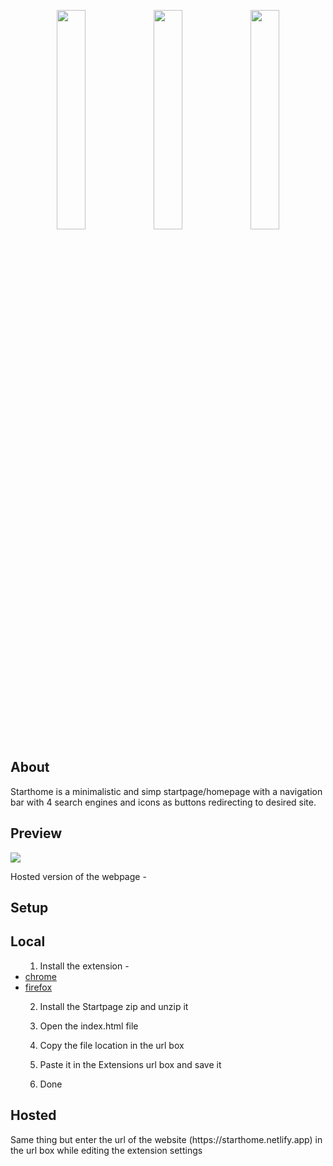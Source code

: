 <p align="center">
<a href="#About"><img src="readmesrc/about.png" width="30%"></a>
<a href="#Preview"><img src="readmesrc/preview.png" width="30%"></a>
<a href="#Setup"><img src="readmesrc/setup.png" width="30%"></a>
</p>

## About

Starthome is a minimalistic and simp startpage/homepage with a navigation bar with 4 search engines and icons as buttons redirecting to desired site.

## Preview

<img src="readmesrc/ss.png">
<p> Hosted version of the webpage - <a href="https://starthome.netlify.app/"></a>
</p>

## Setup

<h2>Local</h2>
<p>
<ul>

1. Install the extension - 
  <li><a href="https://chrome.google.com/webstore/detail/new-tab-redirect/icpgjfneehieebagbmdbhnlpiopdcmna">chrome</a></li>
  <li><a href="https://addons.mozilla.org/en-US/firefox/addon/new-tab-override/">firefox</a></li>
 
2. Install the Startpage zip and unzip it

3. Open the index.html file

4. Copy the file location in the url box
5. Paste it in the Extensions url box and save it
6. Done
</ul>
</p>
<h2>Hosted</h2>
<p>
Same thing but enter the url of the website (https://starthome.netlify.app) in the url box while editing the extension settings
</p>



